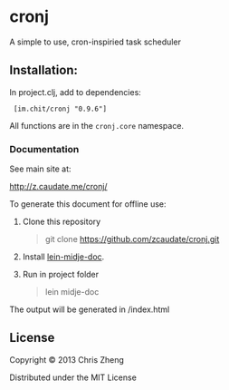 # cronj

A simple to use, cron-inspiried task scheduler

## Installation:

In project.clj, add to dependencies:

     [im.chit/cronj "0.9.6"]

All functions are in the `cronj.core` namespace.

### Documentation

See main site at:

http://z.caudate.me/cronj/

To generate this document for offline use: 

  1. Clone this repository
  
      > git clone https://github.com/zcaudate/cronj.git
  
  2. Install [lein-midje-doc](http://z.caudate.me/lein-midje-doc). 
  
  3. Run in project folder
  
      > lein midje-doc

The output will be generated in <root>/index.html


## License
Copyright © 2013 Chris Zheng

Distributed under the MIT License